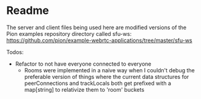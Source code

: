 # Readme

The server and client files being used here are modified versions of the Pion examples repository directory called sfu-ws: https://github.com/pion/example-webrtc-applications/tree/master/sfu-ws 

Todos:

- Refactor to not have everyone connected to everyone
  - Rooms were implemented in a naive way when I couldn't debug the preferable version of things
    where the current data structures for peerConnections and trackLocals both get prefixed with a map[string] 
    to relativize them to 'room' buckets 
